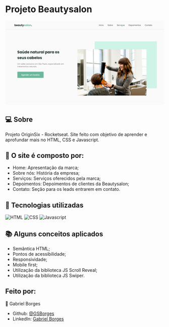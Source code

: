 # Projeto Beautysalon

![home-beauty](./assets/images/home-beauty.png)

## 💻 Sobre
Projeto OriginSix - Rocketseat. Site feito com objetivo de aprender e aprofundar mais no HTML, CSS e Javascript.

## 🤯 O site é composto por:
- Home: Apresentação da marca;
- Sobre nós: História da empresa;
- Serviços: Serviços oferecidos pela marca;
- Depoimentos: Depoimentos de clientes da Beautysalon;
- Contato: Seção para os leads entrarem em contato.

## 🧠 Tecnologias utilizadas
![HTML](https://img.shields.io/badge/HTML5-E34F26?style=for-the-badge&logo=html5&logoColor=white)
![CSS](https://img.shields.io/badge/CSS3-1572B6?style=for-the-badge&logo=css3&logoColor=white)
![Javascript](https://img.shields.io/badge/JavaScript-F7DF1E?style=for-the-badge&logo=javascript&logoColor=black)

## 📚 Alguns conceitos aplicados
- Semântica HTML;
- Pontos de acessibilidade;
- Responsividade;
- Mobile first;
- Utilização da biblioteca JS Scroll Reveal;
- Utilização da biblioteca JS Swiper.

## Feito por:
👤 Gabriel Borges
- Github: [@GSBorges](https://github.com/GSBorgess)
- LinkedIn: [Gabriel Borges](https://www.linkedin.com/in/gabriel-borges-03a721240/)
